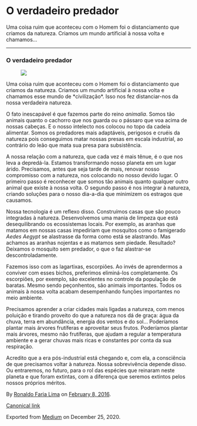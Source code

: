 O verdadeiro predador
=====================

Uma coisa ruim que aconteceu com o Homem foi o distanciamento que
criamos da natureza. Criamos um mundo artificial à nossa volta e
chamamos…

------------------------------------------------------------------------

### O verdadeiro predador

<figure>
<img src="https://cdn-images-1.medium.com/max/800/1*tmcC4LJN7ta0l0-PYj2t3A.jpeg" class="graf-image" />
</figure>Uma coisa ruim que aconteceu com o Homem foi o distanciamento
que criamos da natureza. Criamos um mundo artificial à nossa volta e
chamamos esse mundo de *civilização*. Isso nos fez distanciar-nos da
nossa verdadeira natureza.

O fato inescapável é que fazemos parte do reino *animalia*. Somos tão
animais quanto o cachorro que nos guarda ou o pássaro que voa acima de
nossas cabeças. E o nosso intelecto nos colocou no topo da cadeia
alimentar. Somos os predadores mais adaptáveis, perigosos e cruéis da
natureza pois conseguimos matar nossas presas em escala industrial, ao
contrário do leão que mata sua presa para subsistência.

A nossa relação com a natureza, que cada vez é mais tênue, é o que nos
leva a depredá-la. Estamos transformando nosso planeta em um lugar
árido. Precisamos, antes que seja tarde de mais, renovar nosso
compromisso com a natureza, nos colocando no nosso devido lugar. O
primeiro passo é reconhecer que somos tão animais quanto qualquer outro
animal que existe à nossa volta. O segundo passo é nos integrar à
natureza, criando soluções para o nosso dia-a-dia que minimizem os
estragos que causamos.

Nossa tecnologia é um reflexo disso. Construímos casas que são pouco
integradas à natureza. Desenvolvemos uma mania de limpeza que está
desequilibrando os ecossistemas locais. Por exemplo, as aranhas que
matamos em nossas casas impediriam que mosquitos como o famigerado
*Aedes Aegypt* se alastrasse da forma como está se alastrando. Mas
achamos as aranhas nojentas e as matamos sem piedade. Resultado?
Deixamos o mosquito sem predador, o que o faz alastrar-se
descontroladamente.

Fazemos isso com as lagartixas, escorpiões. Ao invés de aprendermos a
conviver com esses bichos, preferimos eliminá-los completamente. Os
escorpiões, por exemplo, são excelentes no controle da população de
baratas. Mesmo sendo peçonhentos, são animais importantes. Todos os
animais à nossa volta acabam desempenhando funções importantes no meio
ambiente.

Precisamos aprender a criar cidades mais ligadas a natureza, com menos
poluição e tirando proveito do que a natureza nos dá de graça: água da
chuva, terra em abundância, energia dos ventos e do sol… Poderíamos
plantar mais árvores frutíferas e aproveitar seus frutos. Poderíamos
plantar mais árvores, mesmo não frutíferas, que ajudam a regular a
temperatura ambiente e a gerar chuvas mais ricas e constantes por conta
da sua respiração.

Acredito que a era pós-industrial está chegando e, com ela, a
consciência de que precisamos voltar à natureza. Nossa sobrevivência
depende disso. Ou entraremos, no futuro, para o rol das espécies que
reinaram neste planeta e que foram extintas, com a diferença que seremos
extintos pelos nossos próprios méritos.

By
<a href="https://medium.com/@ronaldolima" class="p-author h-card">Ronaldo Faria Lima</a>
on [February 8, 2016](https://medium.com/p/696a33689d5d).

<a href="https://medium.com/@ronaldolima/o-verdadeiro-predador-696a33689d5d" class="p-canonical">Canonical link</a>

Exported from [Medium](https://medium.com) on December 25, 2020.
